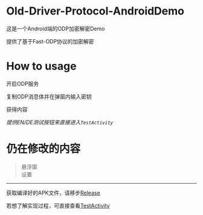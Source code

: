 # Old-Driver-Protocol-AndroidDemo
这是一个Android端的ODP加密解密Demo 
  
提供了基于Fast-ODP协议的加密解密  


# How to usage  
开启ODP服务  
  
复制ODP消息体并在弹窗内输入密钥  
  
获得内容  

*提供EN/DE测试按钮来直接进入`TestActivity`*



# 仍在修改的内容
>悬浮窗  
>设置

******
获取编译好的APK文件，请移步[Release](https://github.com/zhkrb/Old-Driver-Protocol-AndroidDemo/releases)  
  
若想了解实现过程，可直接查看[TestActivity](https://github.com/zhkrb/Old-Driver-Protocol-AndroidDemo/blob/master/OldDriverProtocol/app/src/main/java/com/zhkrb/www/olddriverprotocol/TestActivity.java)


